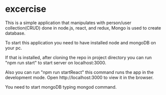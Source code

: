 # excercise
This is a simple application that manipulates with person/user collection(CRUD) done in node.js, react, and redux, Mongo is used to create database.

To start this application you need to have installed node and mongoDB on your pc.

If that is installed, after cloning the repo in project directory you can run "npm run start" to start server on localhost:3000.

Also you can run "npm run startReact" this command runs the app in the development mode.
Open http://localhost:3000 to view it in the browser. 

You need to start mongoDB typing mongod command.